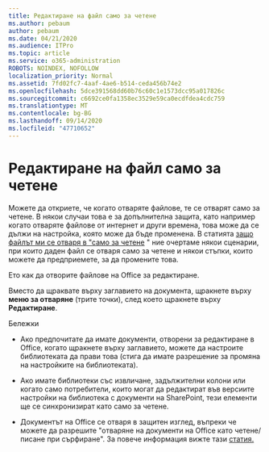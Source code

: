 ```yaml
---
title: Редактиране на файл само за четене
ms.author: pebaum
author: pebaum
ms.date: 04/21/2020
ms.audience: ITPro
ms.topic: article
ms.service: o365-administration
ROBOTS: NOINDEX, NOFOLLOW
localization_priority: Normal
ms.assetid: 7fd02fc7-4aaf-4ae6-b514-ceda456b74e2
ms.openlocfilehash: 5dce391568dd60b76c60c1e1573dcc95a017826c
ms.sourcegitcommit: c6692ce0fa1358ec3529e59ca0ecdfdea4cdc759
ms.translationtype: MT
ms.contentlocale: bg-BG
ms.lasthandoff: 09/14/2020
ms.locfileid: "47710652"
---
```

# <a name="edit-a-read-only-file"></a>Редактиране на файл само за четене

Можете да откриете, че когато отваряте файлове, те се отварят само за четене. В някои случаи това е за допълнителна защита, като например когато отваряте файлове от интернет и други времена, това може да се дължи на настройка, която може да бъде променена. В статията [защо файлът ми се отваря в "само за четене](https://support.office.com/article/Why-did-my-file-open-read-only-3ab4b792-da50-4b38-8628-14c64e1f1d15) " ние очертаме някои сценарии, при които даден файл се отваря само за четене и някои стъпки, които можете да предприемете, за да промените това.

Ето как да отворите файлове на Office за редактиране.

Вместо да щраквате върху заглавието на документа, щракнете върху **меню за отваряне** (трите точки), след което щракнете върху **Редактиране**.

Бележки

- Ако предпочитате да имате документи, отворени за редактиране в Office, когато щракнете върху заглавието, можете да настроите библиотеката да прави това (стига да имате разрешение за промяна на настройките на библиотеката).

- Ако имате библиотеки със извличане, задължителни колони или когато само потребители, които могат да редактират във версиите настройки на библиотека с документи на SharePoint, тези елементи ще се синхронизират като само за четене.

- Документът на Office се отваря в защитен изглед, въпреки че можете да разрешите "отваряне на документи на Office като четене/писане при сърфиране". За повече информация вижте тази [статия.](https://support.microsoft.com/help/983047/an-office-document-opens-in-protected-view-even-though-you-enable-the)


